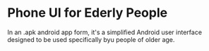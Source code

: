 # Phone UI for Ederly People
In an .apk android app form, it's a simplified Android user interface designed to be used specifically byu people of older age.
